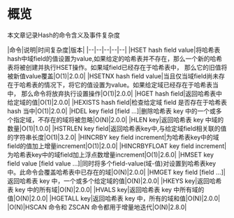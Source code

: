 # 概览

本文章记录Hash的命令含义及事件复杂度

|命令|说明|时间复杂度|版本|
|--|--|--|--|--|
|HSET hash field value|将哈希表hash中域field的值设置为value,如果给定的哈希表并不存在，那么一个新的哈希表将被创建并执行HSET操作。如果域field已经存在于哈希表中， 那么它的旧值将被新值value覆盖|O(1)|2.0.0|
|HSETNX hash field value|当且仅当域field尚未存在于哈希表的情况下，将它的值设置为value。如果给定域已经存在于哈希表当中， 那么命令将放弃执行设置操作|O(1)|2.0.0|
|HGET hash field|返回哈希表中给定域的值|O(1)|2.0.0|
|HEXISTS hash field|检查给定域 field 是否存在于哈希表 hash 当中|O(1)|2.0.0|
|HDEL key field [field …]|删除哈希表 key 中的一个或多个指定域，不存在的域将被忽略|O(N)|2.0.0|
|HLEN key|返回哈希表 key 中域的数量|O(1)|1.0.0|
|HSTRLEN key field|返回哈希表key中,与给定域field相关联的值的字符串长度|O(1)|3.2.0|
|HINCRBY key field increment|为哈希表key中的域field的值加上增量increment|O(1)|2.0.0|
|HINCRBYFLOAT key field increment|为哈希表key中的域field加上浮点数增量increment|O(1)|2.6.0|
|HMSET key field value [field value …]|同时将多个field-value(域-值)对设置到哈希表key中。此命令会覆盖哈希表中已存在的域|O(N)|2.0.0|
|HMGET key field [field …]|返回哈希表 key 中，一个或多个给定域的值|O(N)|2.0.0|
|HKEYS key|返回哈希表 key 中的所有域|O(N)|2.0.0|
|HVALS key|返回哈希表 key 中所有域的值|O(N)|2.0.0|
|HGETALL key|返回哈希表 key 中，所有的域和值|O(N)|2.0.0|
|O(N)|HSCAN 命令和 ZSCAN 命令都用于增量地迭代|O(N)|2.8.0|
